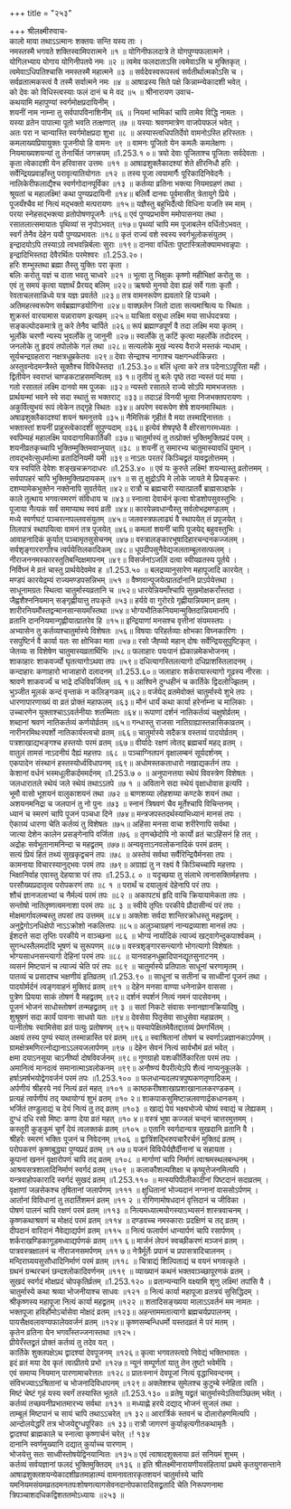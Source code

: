 +++
title = "२५३"

+++
श्रीलक्ष्मीरुवाच-  
कालो माया तथाऽऽत्मानः शक्तयः सन्ति यस्य ताः ।  
नमस्तस्मै भगवते शक्तिस्वामिपरात्मने ॥१ ॥
योगिनीफलदात्रे ते योगपुण्यफलात्मने ।  
योगिलभ्याय योगाय योगिनीपतये नमः ॥२ ॥
त्वमेव फलदाताऽसि त्वमेवाऽसि च मुक्तिकृत् ।  
त्वमेवाऽधिपतिश्चासि नमस्तस्मै महात्मने ॥३ ॥
सर्वदेवस्वरूपस्त्वं सर्वतीर्थात्मकोऽसि च ।  
सर्वव्रतात्मकस्त्वं वै तस्मै सर्वात्मने नमः ॥४ ॥
आषाढस्य सिते पक्षे किन्नाम्न्येकादशी भवेत् ।  
को देवः को विधिस्त्वस्याः फलं दानं च मे वद ॥५ ॥
श्रीनारायण उवाच-  
कथयामि महापुण्यां स्वर्गमोक्षप्रदायिनीम् ।  
शयनीं नाम नाम्ना तु सर्वपापविनाशिनीम् ॥६ ॥
नियमां भामिकां चापि तामेव विद्धि नामतः ।  
यस्या व्रतेन पापात्मा पूतो भवति तत्क्षणात् ॥७ ॥
यस्याः श्रवणमात्रेण वाजपेयफलं भवेत् ।  
अतः परा न चान्यास्ति स्वर्गमोक्षप्रदा शुभा ॥८ ॥
अस्यास्त्वधिपतिर्देवो वामनोऽस्ति हरिस्ततः ।  
कमलाख्यप्रियायुक्तः पूजनीयो हि वामनः ॥९ ॥
वामनः पूजितो येन कमलैः कमलेक्षणः ।  
नियमाख्यशयन्यां तु तेनार्चितं जगत्त्रयम् ॥1.253.१ ०॥
त्रयो देवाः पूजिताश्च पूजिताः सर्वदेवताः ।  
कृता त्वेकादशी येन हरिवासर उत्तमः ॥११ ॥
आषाढशुक्लैकादश्यां शेते क्षीरनिधौ हरिः ।  
सर्वेन्द्रियप्रवाहाँस्तु परावृत्यातियोगतः ॥१२ ॥
तस्य पूजा त्वपामार्गैः पूरिकादिनिवेदनैः ।  
नालिकेरीफलाद्यैश्च स्वर्णगोदानपूर्विका ॥१३ ॥
कर्तव्या व्रतिना भक्त्या नियमग्रहणं तथा ।  
श्रूयतां च महालक्ष्मि! कथा पुण्यप्रदायिनी ॥१४॥
बलिर्वै दानवः पूर्वमासीत् त्रेतायुगे प्रिये ।  
पूजयँश्चैव मां नित्यं मद्भक्तो मत्परायणः ॥१५॥
यज्ञैस्तु बहुभिर्दैत्यो विधिना यजति स्म माम् ।  
परया स्नेहसद्भक्त्या व्रतोपोषणपूजनैः ॥१६॥
एवं पुण्यप्रभावेण ममोपासनया तथा ।  
रसातलात्समायातः पृथिव्यां स नृपोऽभवत् ॥१७॥
पृथ्व्यां चापि मम पूजाबलेन वर्धितोऽभवत् ।  
स्वर्गं तेनैव देहेन ययौ पुण्यप्रभावतः ॥१८॥
कृतं राज्यं वशे स्वस्य स्वर्गभूलोकसंयुतम् ।  
इन्द्रादयोऽपि तस्याऽग्रे त्वभवन्निर्बलाः सुराः ॥१९॥
दानवा वर्धिताः पुष्टास्त्रिलोक्यामभवन्नृपाः ।  
इन्द्रादिभिस्तदा देवैरर्थितः परमेश्वरः ॥1.253.२०।  
हरिः शम्भुस्तथा ब्रह्मा तैस्तु युक्तिः परा कृता ।  
बलिः करोतु यज्ञं च दाता भवतु चाध्वरे ॥२१ ॥
भूत्वा तु भिक्षुकः कृष्णो महीभिक्षां करोतु सः ।  
एवं तु समयं कृत्वा यज्ञार्थं प्रैरयद् बलिम् ॥२२॥
ऋषयो मुनयो देवा ह्यहं सर्वे गताः कृतौ ।  
रेवताचलसान्निध्ये यत्र यज्ञः प्रवर्तते ॥२३॥
तत्र वामनरूपेण ह्यवतारे हि पञ्चमे ।  
अतिमहत्स्वरूपेण सर्वब्रह्माण्डयोगिना ॥२४॥
वाक्छलेन जितो दाता सत्यमाश्रित्य यः स्थितः ।  
शुक्रस्तं वारयामास यन्नारायण इत्यहम् ॥२५॥
याचिता वसुधा लक्ष्मि मया सार्धपदत्रया ।  
सङ्कल्पोदकमात्रे तु करे तेनैव चार्पिते ॥२६॥
रूपं ब्रह्माण्डपूर्णं वै तदा लक्ष्मि मया कृतम् ।  
भूर्लोके चरणौ न्यस्य भुवर्लोके तु जानुनी ॥२७॥
स्वर्लोके तु कटिं कृत्वा महर्लोके तदोदरम् ।  
जनलोके तु हृदयं तपोलोके गलं तथा ॥२८॥
सत्यलोके मुखं न्यस्य वैराजे मस्तकं न्यधाम् ।  
सूर्यचन्द्रग्रहतारा नक्षत्रधूम्रकेतवः ॥२९॥
देवाः सेन्द्राश्च नागाश्च यक्षगन्धर्वकिन्नराः ।  
अस्तुवन्वेदमन्त्रैस्ते सूक्तैश्च विविधैस्तदा ॥1.253.३०॥
बलिं धृत्वा करे तत्र पदेनाऽऽपूरिता मही ।  
द्वितीयेन स्वराप्तं चाण्डकटाहसमन्वितम् ॥३ १॥
तृतीयं तु बलेः पृष्ठे तदा न्यस्तं पदं मया ।  
गतो रसातलं लक्ष्मि दानवो मम पूजकः ॥३२॥
न्यस्तो रसातले राज्ये सोऽपि मामभजत्ततः ।  
प्रार्थयन्मां भवने स्वे सदा स्थातुं स भक्तराट् ॥३३॥
तदाऽहं विनयी भूत्वा निजभक्तपरायणः ।  
अकुर्वित्युभयं रूपं त्वेकेन तद्गृहे स्थितः ॥३४॥
अपरेण स्वरूपेण शेषे शयनमास्थितः ।  
अषाढशुक्लैकादश्यां शयनं श्रमनुत्तये ॥३५॥
नैमित्तिकं गृहीतं वै मया तस्माद्दिनात्ततः ।  
भक्तास्तां शयनीं प्राहुस्त्वेकादशीं सुपुण्यदाम् ॥३६॥
इत्येवं शेषपृष्ठे वै क्षीरसागरमध्यतः ।  
स्वपिम्यहं महालक्ष्मि यावदागामिकार्तिकी ॥३७॥
चातुर्मास्यं तु तत्प्रोक्तं भुक्तिमुक्तिप्रदं परम् ।  
शयनीव्रतकृच्चापि भुक्तिम्मुक्तिमवाप्नुयात् ॥३८ ॥
शयनीं तु समारभ्य चातुमास्यावधिं पुमान् ।  
तावद्भवेत्सुधर्मात्मा व्रतादिनियमी यमी ॥३९॥
नाऽतः परतरं किञ्चिद्व्रतं यावद्व्रतोत्तमम् ।  
यत्र स्वपिति देवेशः शङ्खचक्रगदाधरः ॥1.253.४० ॥
एवं यः कुरुते लक्ष्मि! शयन्यास्तु व्रतोत्तमम् ।  
सर्वपापहरं चापि भुक्तिमुक्तिप्रदायकम् ॥४१ ॥
स तु क्षुद्रोऽपि मे लोके जायते मे प्रियङ्करः ।  
दशम्यामेकभुक्तेन नक्तेनापि सुवर्तयेत् ॥४२॥
रात्रौ च ब्रह्मचारी स्यात्प्रातर्वै ब्राह्मसञ्ज्ञके ।  
काले तूत्थाय भगवत्स्मरणं संविधाय च ॥४३॥
स्नात्वा देवार्चनं कृत्वा षोडशोपसुवस्तुभिः ।  
पूजाया नैत्यकं सर्वं समाप्याथ स्वयं व्रती ॥४४॥
कारयेन्नवधान्यैस्तु सर्वतोभद्रमण्डलम् ।  
मध्ये स्वर्णघटं पञ्चरत्नपल्लवसंयुतम् ॥४५॥
जलवस्त्रफलाढ्यं वै स्थापयेत् तं प्रपूजयेत् ।  
तिलपात्रं स्थापयित्वा वामनं तत्र पूजयेत् ॥४६॥
कमलां शयनीं चापि पूजयेद् बहुवस्तुभिः ।  
आवाहनादिकं कुर्यात् पञ्चामृतसुसेचनम् ॥४७॥
वस्त्रालङ्कारभूषादिहारचन्दनकज्जलम् ।  
सर्वशृङ्गाररागाँश्च त्वर्पयेत्तिलकादिकम् ॥४८॥
धूपदीपसुनैवेद्यजलताम्बूलसत्फलम् ।  
नीराजननमस्कारस्तुतिबन्दिक्षमापनम् ॥४९॥
विसर्जनांऽजलिं दत्वा स्वीयव्रतस्य पूर्तये ।  
निर्विघ्नं मे व्रतं चास्तु प्रार्थयेदेवमेव ह ॥1.253.५० ॥
बलद्रव्यानुसारेण महापूजादि कारयेत् ।  
मण्डपं कारयेद्रम्यं राज्यमण्डपसन्निभम् ॥५१ ॥
वैष्णवान्पूजयेत्प्रातर्दानानि प्राऽर्पयेत्तथा ।  
साधूनामग्रतः स्थित्वा चातुर्मास्यव्रतानि च ॥५२॥
धारयेन्नियमाँश्चापि सुखमोक्षकराँस्तदा ।  
जैह्वशैश्ननियमान् सङ्गृह्णीयात्तु तपःकृते ॥५३॥
हर्यग्रे वा गुरोरग्रे गृह्णीयान्नियमान् व्रतम् ।  
शारीरनियमौंस्तद्वन्मानसान्सयमाँस्तथा ॥५४॥
भोग्यभौतिकनियमान्मुक्तिदान्नियमानपि ।  
व्रतानि दाननियमान्गृह्णीयात्प्रातरेव हि ॥१५॥
इन्द्रियाणां मनसश्च वृत्तीनां संयमस्तपः ।  
अभ्यासेन तु कर्तव्यश्चातुर्मास्ये विशेषतः ॥५६॥
विषयाः परिहर्तव्याः क्षोभका विघ्नकारिणः ।  
रसपुष्टिर्न वै कार्या यतः सा क्षोभिका मता ॥५७॥
रसो जैह्व्यो महान् दोषः सर्वेन्द्रियसुपुष्टिकृत् ।  
जेतव्यः स विशेषेण चातुमास्यव्रतार्थिभिः ॥५८॥
फलाहारः पयःपानं ह्येकान्नमेकभोजनम् ।  
शाकाहारः शाकवर्ज्यो घृतत्यागोऽथवा तपः ॥५९॥
दधित्यागस्तिलत्यागो दधिप्राशस्तिलादनम् ।  
कन्दाहारः कणाहारो भाजाहारो दलादनम् ॥1.253.६०॥
जलाहारः शर्करायास्त्यागो गूढस्य नीरसः ।  
श्रावणे शाकवर्ज्यं च भाद्रे दधिविवर्जितम् ॥६ १॥
आश्विने दुग्धहीनं च कार्तिके द्विदलोज्झितम् ।  
भुञ्जीत मूलकं कन्दं वृन्ताकं न कलिङ्गकम् ॥६२॥
वर्जयेद् व्रतमेवोक्तं चातुर्मास्ये शुभे तपः ।  
धारणापारणाख्यं वा व्रतं प्रोक्तं महाफलम् ॥६३॥
मौनं धार्यं कथा कार्या हरेर्नाम्ना च मालिकाः ।  
उच्चारणेन युक्ताश्चाऽऽवर्तनीयाः शतम्मिताः ॥६४॥
रूपाणां दर्शनं नातिकर्तव्यं चक्षुषोर्व्रतम् ।  
शब्दानां श्रवणं नातिकर्तव्यं कर्णयोर्व्रतम् ॥६५॥
गन्धास्तु राजसा नातिग्राह्यास्तन्नासिकाव्रतम् ।  
नारीनरमिथःस्पर्शो नातिकार्यस्त्वचो व्रतम् ॥६६॥
चातुर्मास्ये सदैकत्र वस्तव्यं पादयोर्व्रतम् ।  
पत्रशाखाद्यभङ्गश्च हस्तयोः परमं व्रतम् ॥६७॥
वीर्यादेः रक्षणं त्वेतद् ब्रह्मचर्यं महद् व्रतम् ।  
वातुलं तामसं नाऽदनीयं दैह्यं महत्तपः ॥६८ ॥
पञ्चाग्नितपनं वृक्षालम्बनं सूर्यदर्शनम् ।  
एकपादेन संस्थानं हस्तस्योर्ध्वविधापनम् ॥६९॥
अधोमस्तकताधारो नखाद्यकर्तनं तपः ।  
केशानां वर्धनं भस्मधूलीकर्दममर्दनम् ॥1.253.७ ० ॥
अनुपानत्तया स्थेयं विवस्त्रेण विशेषतः ।  
जलधारातले स्थेयं जले स्थेयं तथाऽऽतपे ॥७ १ ॥
अविताने सदा स्थेयं वृक्षाधोवास इत्यपि ।  
भूमौ वासो भूशयनं वालुकाशयनं तथा ॥७२ ॥
बाणशय्या लोहशय्या कण्टके शयनं तथा ।  
अशयनमनिद्रा च जलपानं तु नो पुनः ॥७३ ॥
स्नानं त्रिषवणं चैव मूर्तेश्चापि विचिन्तनम् ।  
ध्यानं च स्मरणं चापि पूजनं पञ्चधा दिने ॥७४॥
मन्त्रजपस्तदर्थस्याभिध्यानं मानसं तपः ।  
ऐकाग्र्यं धारणा चेति कर्तव्यं तु विशेषतः ॥७५॥
अहिंसा मनसा वाचा शरीरेणापि सर्वथा ।  
जात्या देशेन कालेन प्रसङ्गेनापि वर्जिता ॥७६ ॥
तृणच्छेदोपि नो कार्यो व्रतं चाऽहिंसनं हि तत् ।  
अद्रोहः सर्वभूतानामनिन्दा च महद्व्रतम् ॥७७॥
अन्यवृत्ताऽनवलोकनादिकं परमं व्रतम् ।  
सत्यं प्रियं हितं तथ्यं सुखकृद्वचनं तपः ॥७८ ॥
अस्तेयं सर्वथा सर्वैरिन्द्रियैर्मनसा तपः ।  
कामनाया विचारस्यानुद्भवः परमं तपः ॥७९॥
अग्राह्यं तु न रक्ष्यं वै किञ्चिच्चापि महत्तपः ।  
भिक्षानिर्वाह एवास्तु देहयात्रा परं तपः ॥1.253.८ ० ॥
यदृच्छया तु संलाभे त्वनासक्तिर्महत्तपः ।  
परसौख्यप्रदातृत्व परोपकरणं तपः ॥८ १ ॥
परार्थं च दयालुत्वं देहेनापि परं तपः ।  
शौचं ज्ञानजलाभ्यां च नैर्मल्यं परमं तपः ॥८२ ॥
अकापट्यं हृदि वाचि क्रियायामेकता तपः ।  
सन्तोषो नातितृष्णत्वमनाशा परमं तपः ॥८ ३ ॥
स्वीये तृप्तिः परकीये प्रौदासीन्यं परं तपः ।  
मोक्षमार्गावलम्बस्तु तपसां तप उत्तमम् ॥८४॥
अक्लेशः सर्वदा शान्तिरक्रोधस्तु महद्व्रतम् ।  
अनुद्वेगोऽनधिक्षेपो नाऽऽक्रोशो नकलित्तपः ॥८५॥
अलुञ्चाग्रहणं नान्यद्रव्याशा मानसं तपः ।  
ईशदत्ते सदा तृप्तिः परकीये न वाञ्च्छना ॥८६ ॥
भोग्यं नार्यादिकं त्याज्यं खट्वागेन्दुकपार्श्वकम् ।  
सुगन्धस्तैलमर्दादि भूषणं च सुरूपणम् ॥८७॥
वस्त्रशृङ्गारसन्त्यागो भोगत्यागो विशेषतः ।  
भोग्यसाधनसन्त्यागो देहिनां परमं तपः ॥८८ ॥
यानवाहनधूम्रादिपानद्यूतसुनाटनम् ।  
व्यसनं मिष्टपानं च त्याज्यं चेति परं तपः ॥८९ ॥
चातुर्मास्ये प्रतिपातः साधूनां चरणामृतम् ।  
पातव्यं च प्रसादश्च भक्षणीयं इतिव्रतम् ॥1.253.९० ॥
साधूनां च सतीनां च साध्वीनां पूजनं तथा ।  
पादयोर्मर्दनं त्वङ्गवाहनं मुक्तिदं व्रतम् ॥९१ ॥
देहेन मनसा वाण्या धनेनान्नेन वाससा ।  
पुत्रेण प्रियया साकं तोषणं वै महद्व्रतम् ॥९२॥
दर्शनं स्पर्शनं नित्यं नमनं पादसेवनम् ।  
पूजनं भोजनं साधोस्तोषणं तन्महद्व्रतम् ॥९ ३ ॥
सतां निकटे संवासः स्नानज्ञानक्रियादिषु ।  
शुश्रूषणं सदा कार्यं पावनाः साधवो यतः ॥९४॥
देवसेवा पितृसेवा साधुसेवा महाव्रतम् ।  
पत्नीतोषः स्वामिसेवा व्रतं पत्युः प्रतोषणम् ॥९५॥
यस्यापेक्षितमेवैतद्दातव्यं प्रेमगर्भितम् ।  
अक्षयं तस्य पुण्यं स्यात् तस्मान्नास्ति परं व्रतम् ॥९६॥
स्वाश्रितानां तोषणं च स्वर्णाऽन्नज्ञानकाऽर्पणम् ।  
ग्रामक्षेत्रमणिरत्नोद्यानाऽऽलयजलार्पणम् ॥९७ ॥
देहेन सेवनं नित्यं सार्वभौमं व्रतं भवेत् ।  
क्षमा दयाऽनसूया चाऽनीर्ष्या दोषविवर्जनम् ॥९८॥
गुणग्राहो यशःकीर्तिकारिता परमं तपः ।  
अमानित्वं मानदत्वं समानात्माऽवलोकनम् ॥९९॥
अनौष्ण्यं वैपरीत्येऽपि शैत्यं नाप्यनुकूलके ।  
हर्षाऽमर्षभयोद्वेगवर्जनं परमं तपः ॥1.253.१०० ॥
फलधान्यदलपत्रपुष्पकणतृणादिकम् ।  
अर्पणीयं श्रीहरये नवं नित्यं व्रतं महत् ॥१०१ ॥
काष्ठकरीषशाखाप्रशाखानालकरण्डकम् ।  
प्रत्यहं त्वर्पणीयं तद् यथायोग्यं शुभं व्रतम् ॥१० २॥
शाकपाकसुमिष्टान्नलवणार्द्रकधानकम् ।  
भर्जितं तण्डुलाद्यं च देयं नित्यं तु तद् व्रतम् ॥१०३ ॥
खाद्यं पेयं भक्ष्यभोज्ये चोष्यं स्वाद्यं च लेह्यकम् ।  
दुग्धं दधि रसो मिष्टः कणा देया व्रतं महत् ॥१० ४॥
वस्त्रं भूषा कज्जलं चन्दनं चात्तरमुत्तमम् ।  
कस्तूरी कुङ्कुमं चूर्णं देयं त्वलक्तकं व्रतम् ॥१०५ ॥
एतानि स्वर्गदान्यत्र सुखदानि व्रतानि वै ।  
श्रीहरेः स्मरणं भक्तिः पूजनं च निवेदनम् ॥१०६ ॥
द्वात्रिंशद्भिरुपचारैरर्चनं मुक्तिदं व्रतम् ।  
परोपकरणं कृष्णबुद्ध्या पुण्यप्रदं व्रतम् ॥१ ०७॥
यजनं विविधैर्यज्ञैर्दीनानां च सहायता ।  
कूपानां खननं वृक्षारोपणं चापि तद् व्रतम् ॥१०८ ॥
मार्गाणां चापि निर्माणं त्वाश्रमस्थलबन्धनम् ।  
आश्रयसत्रशालादिनिर्माणं स्वर्गदं व्रतम् ॥१०९ ॥
कलाकौशल्यशिक्षा च कृष्युत्तेजनमित्यपि ।  
यन्त्रवाहोपकारादि स्वर्गदं सुखदं व्रतम् ॥1.253.११० ॥
मत्स्यपिपीलीकादीनां पिष्टदानं सदाव्रतम् ।  
वृक्षाणां जल्रसेकश्च तृषितानां जलार्पणम् ॥१११ ॥
क्षुधितानां भोज्यदानं नग्नानां वाससोऽर्पणम् ।  
आर्तानां विविधानां तु तदार्तिशमनं व्रतम् ॥११ २ ॥
रोगिणामोषधदानं वृत्तिदानं च जीविका ।  
पोषणं पालनं चापि रक्षणं परमं व्रतम् ॥११३ ॥
नित्यमध्यात्मयोगस्याऽभ्यसनं शास्त्रवाचनम् ।  
कृष्णकथाश्रवणं च मोक्षदं परमं व्रतम् ॥११४ ॥
दण्डवच्च नमस्काराः प्रदक्षिणं च तद् व्रतम् ।  
दीपदानं वारिदानं नैवेद्याद्यर्पणं व्रतम् ॥११५ ॥
नित्यं फलार्पणं धान्यार्पणं चापि रसार्पणम् ।  
शर्कराखण्डिकागूडमध्वाद्यर्पणकं व्रतम् ॥११ ६॥
मार्जनं लेपनं स्वच्छीकरणं मञ्जनं व्रतम् ।  
पात्रवस्त्रक्षालनं च नीराजनसमर्पणम् ॥११ ७॥
नेत्रैर्मूर्तेः प्रपानं च प्रपासत्रादिचालनम् ।  
मन्दिराग्र्ययसुसौधादिनिर्माणं परमं व्रतम् ॥११८ ॥
चित्राद्यं शिल्पिताद्यं च वयनं भगवत्कृते ।  
ग्रथनं ग्रन्थरचनं छन्दश्लोकादिवर्णनम् ॥११९ ॥
व्याख्यानं कथनं भक्तवाञ्च्छापूरणकं व्रतम् ।  
सुखदं स्वर्गदं मोक्षप्रदं चोपकृतिर्व्रतम् ॥1.253.१२० ॥
व्रतान्यन्यानि वक्ष्यामि शृणु लक्ष्मि! तपांसि वै ।  
चातुर्मास्ये कथा श्रव्या भोजनीयाश्च साधवः ॥१२१ ॥
नित्यं कार्या महापूजा व्रतत्रयं सुसिद्धिदम् ।  
श्रीकृष्णस्य महापूजा नित्यं कार्या महद्व्रतम् ॥१२२ ॥
शतादिसङ्ख्यया मालाऽऽवर्तनं मम नामतः ।  
भक्तपूजा हविर्होमोऽर्चासेवा मोक्षदं व्रतम् ॥१२३॥
अहन्ताममतात्यागो ब्रह्मचर्यप्रपालनम् ।  
पायसैक्षवलावण्यफालेयवर्जनं व्रतम् ॥१२४॥
कृष्णसम्बन्धिधर्मो यस्तदव्रतं मे परं मतम् ।  
कृतेन व्रतिना येन भगवाँस्तज्जनास्तथा ॥१२५।  
प्रीयेरँस्तद्व्रतं प्रोक्तं कर्तव्यं तु तदेव यत् ।  
कार्तिके शुक्लपक्षेऽथ द्वादश्यां देवपूजनम् ॥१२६॥
कृत्वा भगवतस्त्वग्रे निवेद्यं भक्तिभावतः ।  
इदं व्रतं मया देव कृतं त्वत्प्रीतये प्रभो ॥१२७॥
न्यूनं सम्पूर्णतां यातु तेन तुष्टो भवेर्मयि ।  
एवं समाप्य नियमान् पारणामाचरेत्ततः ॥१२८॥
प्रातःस्नानं देवपूजां नित्यं वृद्धाभिवन्दनम् ।  
संविभज्याऽऽश्रितानां च भोजनादिविधापनम् ॥१२९॥
अक्लेशश्च सुमेलश्च कुटुम्बे स्नेहिता त्वति ।  
मिष्टं चेष्टं गृहं यस्य स्वर्गं तस्यास्ति भूतले ॥1.253.१३० ॥
व्रतेषु यद्व्रतं चातुर्मास्येऽतिवाञ्छितम् भवेत् ।  
कर्तव्यं तच्छयनीप्रभातमारभ्य सर्वथा ॥१३१ ॥
मध्याह्णे हरये दद्याद् भोजनं सुजलं तथा ।  
ताम्बूलं मिष्टपानं च सायं चापि तथाऽऽचरेत् ॥१ ३२॥
आरार्त्रिकं स्तवनं च दोलारोहणमित्यपि ।  
आन्दोलयेद्धरिं तत्र भोजयेद्दुग्धपूरिकाः ॥१ ३३॥
रात्रौ जागरणं कुर्यान्नृत्यगीतकथामृतैः ।  
द्वादश्यां ब्राह्मकाले च स्नात्वा कृष्णार्चनं चरेत् ।! १३४  
दानानि स्वर्णमुख्यानि दद्यात् कुर्याच्च पारणाम् ।  
भोजयेत्तु सतः साध्वीस्तोषयेद्विनयान्वितः ॥१३५॥
एवं त्वाषादशुक्लाया व्रतं सनियमं शुभम् ।  
कर्तव्यं सर्वयज्ञानां फलदं भुक्तिमुक्तिदम् ॥१३६ ॥
इति श्रीलक्ष्मीनारायणीयसंहितायां प्रथमे कृतयुगसन्ताने आषाढशुक्लशयन्येकादशीव्रतमाहात्म्यं वामनावतारकृतशयनं चातुर्मास्ये चापि यमनियमसंयमव्रतदमनतपःशोषणत्यागसेवनदानोपकारादिसद्व्रतादि चेति निरूपणनामा त्रिपञ्चाशदधिकद्विशततमोऽध्यायः ॥२५३ ॥
    
